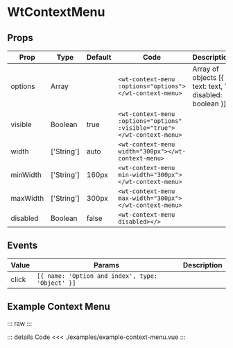 <script setup>
import ExampleContextMenu from './examples/example-context-menu.vue';
</script>

# WtContextMenu

## Props

| Prop     | Type       | Default | Code                                                                     | Description                                           |
| -------- | ---------- | ------- | ------------------------------------------------------------------------ | ----------------------------------------------------- |
| options  | Array      |         | `<wt-context-menu :options="options"></wt-context-menu>`                 | Array of objects [{ text: text, ?disabled: boolean }] |
| visible  | Boolean    | true    | `<wt-context-menu :options="options" :visible="true"></wt-context-menu>` |                                                       |
| width    | ['String'] | auto    | `<wt-context-menu width="300px"></wt-context-menu>`                      |                                                       |
| minWidth | ['String'] | 160px   | `<wt-context-menu min-width="300px"></wt-context-menu>`                  |                                                       |
| maxWidth | ['String'] | 300px   | `<wt-context-menu max-width="300px"></wt-context-menu>`                  |                                                       |
| disabled | Boolean    | false   | `<wt-context-menu disabled></>`                                          |                                                       |

## Events

| Value | Params                                           | Description |
| ----- | ------------------------------------------------ | ----------- |
| click | `[{ name: 'Option and index', type: 'Object' }]` |             |

## Example Context Menu

::: raw
<ExampleContextMenu/>
:::

::: details Code
<<< ./examples/example-context-menu.vue
:::
